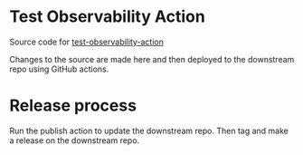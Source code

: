 # Test Observability Action

Source code for [test-observability-action](https://github.com/ably/test-observability-action)

Changes to the source are made here and then deployed to the downstream
repo using GitHub actions.

# Release process

Run the publish action to update the downstream repo. Then tag and
make a release on the downstream repo.
